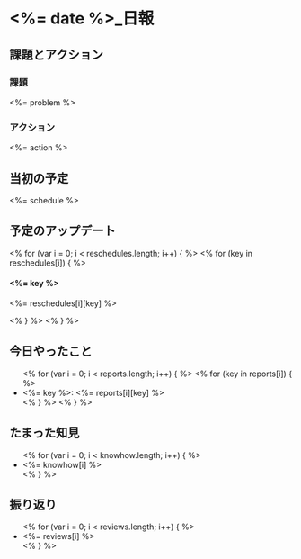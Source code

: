 <h1><%= date %>_日報</h1>

## 課題とアクション

### 課題

<%= problem %>

### アクション

<%= action %>

## 当初の予定

<%= schedule %>

## 予定のアップデート

<% for (var i = 0; i < reschedules.length; i++) { %>
	<% for (key in reschedules[i]) { %>
<h4><%= key %></h4>
<p><%= reschedules[i][key] %></p>
	<% } %>
<% } %>

## 今日やったこと

<ul>
<% for (var i = 0; i < reports.length; i++) { %>
	<% for (key in reports[i]) { %>
		<li><%= key %>: <%= reports[i][key] %></li>
	<% } %>
<% } %>
</ul>

## たまった知見

<ul>
<% for (var i = 0; i < knowhow.length; i++) { %>
	<li><%= knowhow[i] %></li>
<% } %>
</ul>

## 振り返り

<ul>
<% for (var i = 0; i < reviews.length; i++) { %>
	<li><%= reviews[i] %></li>
<% } %>
</ul>